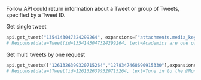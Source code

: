 Follow API could return information about a Tweet or group of Tweets, specified by a Tweet ID.

Get single tweet

```python
api.get_tweet("1354143047324299264", expansions=["attachments.media_keys"], media_fields=["type","duration_ms"])
# Response(data=Tweet(id=1354143047324299264, text=Academics are one of the biggest groups using...))
```

Get multi tweets by one request

```python
api.get_tweets(["1261326399320715264","1278347468690915330"],expansions="author_id",tweet_fields=["created_at"], user_fields=["username","verified"])
# Response(data=[Tweet(id=1261326399320715264, text=Tune in to the @MongoDB @Twitch stream...), Tweet(id=1278347468690915330, text=Good news and bad news: 2020 is half over)])
```

